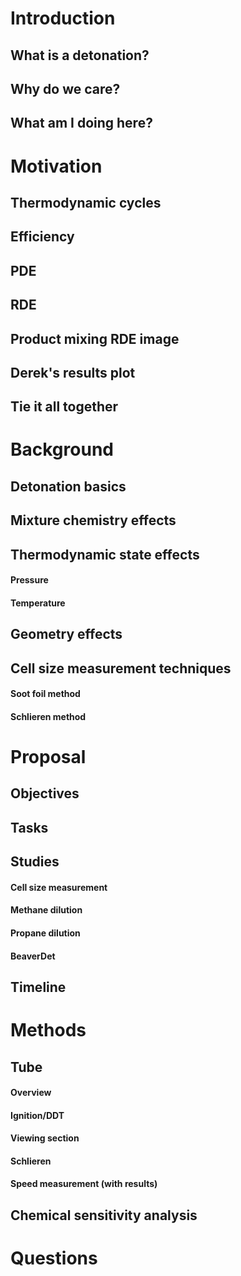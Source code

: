 # Introduction

## What is a detonation?

## Why do we care?

## What am I doing here?

# Motivation

## Thermodynamic cycles

## Efficiency

## PDE

## RDE

## Product mixing RDE image

## Derek's results plot

## Tie it all together

# Background

## Detonation basics

## Mixture chemistry effects

## Thermodynamic state effects

#### Pressure

#### Temperature

## Geometry effects

## Cell size measurement techniques

#### Soot foil method

#### Schlieren method

# Proposal

## Objectives

## Tasks

## Studies

#### Cell size measurement

#### Methane dilution

#### Propane dilution

#### BeaverDet

## Timeline

# Methods

## Tube

#### Overview

#### Ignition/DDT

#### Viewing section

#### Schlieren

#### Speed measurement (with results)

## Chemical sensitivity analysis

# Questions











